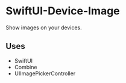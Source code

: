 #  SwiftUI-Device-Image

Show images on your devices.

## Uses

- SwiftUI
- Combine
- UIImagePickerController
